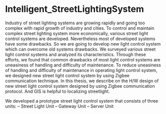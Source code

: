 # Intelligent_StreetLightingSystem
Industry of street lighting systems are growing rapidly and going too complex with rapid growth of industry and cities. To control and maintain complex street lighting system more economically, various street light control systems are developed. Nevertheless most of developed systems have some drawbacks. So we are going to develop new light control system which can overcome old systems drawbacks. We surveyed various street light control systems and analyzed its characteristics. Through these efforts, we found that common drawbacks of most light control systems are uneasiness of handling and difficulty of maintenance. To reduce uneasiness of handling and difficulty of maintenance in operating light control system, we designed new street light control system by using Zigbee communication technique. In this thesis, we describe on the H/W design of new street light control system designed by using Zigbee communication protocol. And GIS is helpful to localizing streetlight.
 
We developed a prototype street light control system that consists of three units:
– Street Light Unit
– Gateway Unit
– Server Unit
